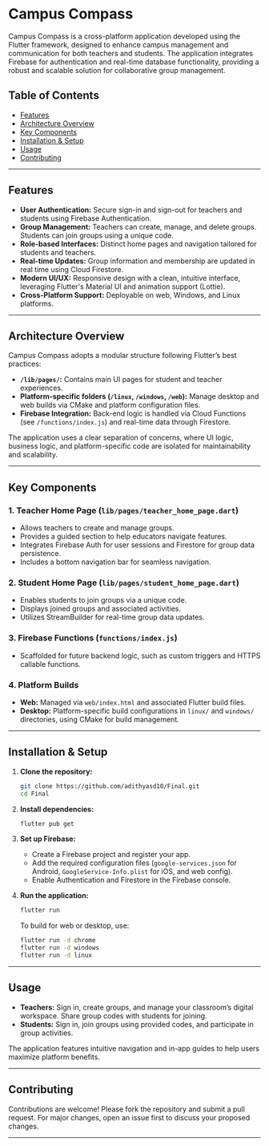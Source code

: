 # Campus Compass

Campus Compass is a cross-platform application developed using the Flutter framework, designed to enhance campus management and communication for both teachers and students. The application integrates Firebase for authentication and real-time database functionality, providing a robust and scalable solution for collaborative group management.


## Table of Contents

- [Features](#features)
- [Architecture Overview](#architecture-overview)
- [Key Components](#key-components)
- [Installation & Setup](#installation--setup)
- [Usage](#usage)
- [Contributing](#contributing)


---

## Features

- **User Authentication:** Secure sign-in and sign-out for teachers and students using Firebase Authentication.
- **Group Management:** Teachers can create, manage, and delete groups. Students can join groups using a unique code.
- **Role-based Interfaces:** Distinct home pages and navigation tailored for students and teachers.
- **Real-time Updates:** Group information and membership are updated in real time using Cloud Firestore.
- **Modern UI/UX:** Responsive design with a clean, intuitive interface, leveraging Flutter's Material UI and animation support (Lottie).
- **Cross-Platform Support:** Deployable on web, Windows, and Linux platforms.

---

## Architecture Overview

Campus Compass adopts a modular structure following Flutter’s best practices:
- **`/lib/pages/`:** Contains main UI pages for student and teacher experiences.
- **Platform-specific folders (`/linux`, `/windows`, `/web`):** Manage desktop and web builds via CMake and platform configuration files.
- **Firebase Integration:** Back-end logic is handled via Cloud Functions (see `/functions/index.js`) and real-time data through Firestore.

The application uses a clear separation of concerns, where UI logic, business logic, and platform-specific code are isolated for maintainability and scalability.

---

## Key Components

### 1. Teacher Home Page (`lib/pages/teacher_home_page.dart`)
- Allows teachers to create and manage groups.
- Provides a guided section to help educators navigate features.
- Integrates Firebase Auth for user sessions and Firestore for group data persistence.
- Includes a bottom navigation bar for seamless navigation.

### 2. Student Home Page (`lib/pages/student_home_page.dart`)
- Enables students to join groups via a unique code.
- Displays joined groups and associated activities.
- Utilizes StreamBuilder for real-time group data updates.

### 3. Firebase Functions (`functions/index.js`)
- Scaffolded for future backend logic, such as custom triggers and HTTPS callable functions.

### 4. Platform Builds
- **Web:** Managed via `web/index.html` and associated Flutter build files.
- **Desktop:** Platform-specific build configurations in `linux/` and `windows/` directories, using CMake for build management.

---

## Installation & Setup

1. **Clone the repository:**
   ```bash
   git clone https://github.com/adithyasd10/Final.git
   cd Final
   ```

2. **Install dependencies:**
   ```bash
   flutter pub get
   ```

3. **Set up Firebase:**
   - Create a Firebase project and register your app.
   - Add the required configuration files (`google-services.json` for Android, `GoogleService-Info.plist` for iOS, and web config).
   - Enable Authentication and Firestore in the Firebase console.

4. **Run the application:**
   ```bash
   flutter run
   ```

   To build for web or desktop, use:
   ```bash
   flutter run -d chrome
   flutter run -d windows
   flutter run -d linux
   ```

---

## Usage

- **Teachers:** Sign in, create groups, and manage your classroom’s digital workspace. Share group codes with students for joining.
- **Students:** Sign in, join groups using provided codes, and participate in group activities.

The application features intuitive navigation and in-app guides to help users maximize platform benefits.

---

## Contributing

Contributions are welcome! Please fork the repository and submit a pull request. For major changes, open an issue first to discuss your proposed changes.

---

